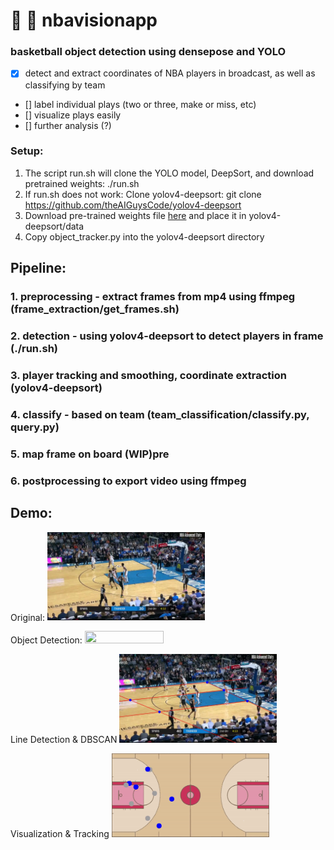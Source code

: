 # :eyes: :basketball: nbavisionapp 
### basketball object detection using densepose and YOLO

- [X] detect and extract coordinates of NBA players in broadcast, as well as classifying by team
- [] label individual plays (two or three, make or miss, etc)
- [] visualize plays easily
- [] further analysis (?)

### Setup:
1. The script run.sh will clone the YOLO model, DeepSort, and download pretrained weights:  ./run.sh
2. If run.sh does not work: Clone yolov4-deepsort: git clone https://github.com/theAIGuysCode/yolov4-deepsort
3. Download pre-trained weights file [here](https://pjreddie.com/media/files/yolo.weights) and place it in yolov4-deepsort/data
4. Copy object_tracker.py into the yolov4-deepsort directory

## Pipeline:
### 1. preprocessing - extract frames from mp4 using ffmpeg (frame_extraction/get_frames.sh)
### 2. detection - using yolov4-deepsort to detect players in frame (./run.sh)
### 3. player tracking and smoothing, coordinate extraction (yolov4-deepsort)
### 4. classify - based on team (team_classification/classify.py, query.py)
### 5. map frame on board (WIP)pre
### 6. postprocessing to export video using ffmpeg 

## Demo:

Original:
<img src="https://raw.githubusercontent.com/tejasprak/NBAVisionApp/main/assets/original.jpg" width="50%" height="50%"/>  

Object Detection:
<img src="https://raw.githubusercontent.com/tejasprak/NBAVisionApp/main/assets/detected.png" width="50%" height="50%"/> 

Line Detection & DBSCAN
<img src="https://raw.githubusercontent.com/tejasprak/NBAVisionApp/main/assets/houghlines.jpg" width="50%" height="50%"/> 

Visualization & Tracking
<img src="https://raw.githubusercontent.com/tejasprak/NBAVisionApp/main/assets/final.gif" width="50%" height="50%"/> 
